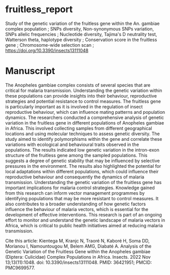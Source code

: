 # fruitless_report
Study of the genetic variation of the fruitless gene within the An. gambiae complex population ;
SNPs diversity, Non-synonymous SNPs variation, SNPs allelic frequencies ;
Nucleotide diversity, Tajima's D neutrality test, Watterson theta, haplotype diversity ;
Conservation score in the fruitless gene ; 
Chromosome-wide selection scan ; 
https://doi.org/10.3390/insects13111048

# Manuscript 
The Anopheles gambiae complex consists of several species that are critical for malaria transmission. Understanding the genetic variation within these populations can provide insights into their behaviour, reproductive strategies and potential resistance to control measures. The fruitless gene is particularly important as it is involved in the regulation of insect reproductive behaviour, which can influence mating patterns and population dynamics. The researchers conducted a comprehensive analysis of genetic variation in the fruitless gene in different populations of Anopheles gambiae in Africa. This involved collecting samples from different geographical locations and using molecular techniques to assess genetic diversity. The study aimed to identify polymorphisms within the gene and correlate these variations with ecological and behavioural traits observed in the populations. The results indicated low genetic variation in the intron-exon structure of the fruitless gene among the sampled populations. This suggests a degree of genetic stability that may be influenced by selective pressures in the environment. The results also highlighted the potential for local adaptations within different populations, which could influence their reproductive behaviour and consequently the dynamics of malaria transmission. Understanding the genetic variation of the fruitless gene has important implications for malaria control strategies. Knowledge gained from this research can inform vector management programmes by identifying populations that may be more resistant to control measures. It also contributes to a broader understanding of how genetic factors influence the behaviour of malaria vectors, which is essential for the development of effective interventions. This research is part of an ongoing effort to monitor and understand the genetic landscape of malaria vectors in Africa, which is critical to public health initiatives aimed at reducing malaria transmission.

Cite this article:
Kientega M, Kranjc N, Traoré N, Kaboré H, Soma DD, Morianou I, Namountougou M, Belem AMG, Diabaté A. Analysis of the Genetic Variation of the Fruitless Gene within the Anopheles gambiae (Diptera: Culicidae) Complex Populations in Africa. Insects. 2022 Nov 13;13(11):1048. doi: 10.3390/insects13111048. PMID: 36421951; PMCID: PMC9699577.
